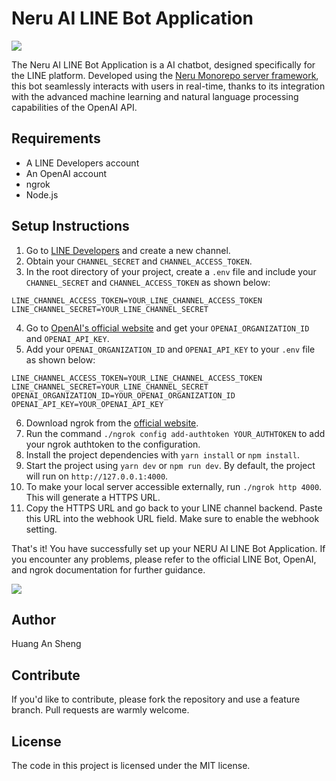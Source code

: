 # Neru AI LINE Bot Application

![](https://i.imgur.com/IZw3ISF.png)

The Neru AI LINE Bot Application is a AI chatbot, designed specifically for the LINE platform. Developed using the [Neru Monorepo server framework](https://github.com/ghostdevv/neru), this bot seamlessly interacts with users in real-time, thanks to its integration with the advanced machine learning and natural language processing capabilities of the OpenAI API.

## Requirements

- A LINE Developers account
- An OpenAI account
- ngrok
- Node.js

## Setup Instructions

1. Go to [LINE Developers](https://developers.line.biz/en/) and create a new channel.
2. Obtain your `CHANNEL_SECRET` and `CHANNEL_ACCESS_TOKEN`.
3. In the root directory of your project, create a `.env` file and include your `CHANNEL_SECRET` and `CHANNEL_ACCESS_TOKEN` as shown below:
```
LINE_CHANNEL_ACCESS_TOKEN=YOUR_LINE_CHANNEL_ACCESS_TOKEN
LINE_CHANNEL_SECRET=YOUR_LINE_CHANNEL_SECRET
```
4. Go to [OpenAI's official website](https://openai.com/) and get your `OPENAI_ORGANIZATION_ID` and `OPENAI_API_KEY`.
5. Add your `OPENAI_ORGANIZATION_ID` and `OPENAI_API_KEY` to your `.env` file as shown below:
```
LINE_CHANNEL_ACCESS_TOKEN=YOUR_LINE_CHANNEL_ACCESS_TOKEN
LINE_CHANNEL_SECRET=YOUR_LINE_CHANNEL_SECRET
OPENAI_ORGANIZATION_ID=YOUR_OPENAI_ORGANIZATION_ID
OPENAI_API_KEY=YOUR_OPENAI_API_KEY
```
6. Download ngrok from the [official website](https://ngrok.com/).
7. Run the command `./ngrok config add-authtoken YOUR_AUTHTOKEN` to add your ngrok authtoken to the configuration.
8. Install the project dependencies with `yarn install` or `npm install`.
9. Start the project using `yarn dev` or `npm run dev`. By default, the project will run on `http://127.0.0.1:4000`.
10. To make your local server accessible externally, run `./ngrok http 4000`. This will generate a HTTPS URL.
11. Copy the HTTPS URL and go back to your LINE channel backend. Paste this URL into the webhook URL field. Make sure to enable the webhook setting.

That's it! You have successfully set up your NERU AI LINE Bot Application. If you encounter any problems, please refer to the official LINE Bot, OpenAI, and ngrok documentation for further guidance.

![](https://i.imgur.com/nqwwBtf.jpg)

## Author
Huang An Sheng

## Contribute
If you'd like to contribute, please fork the repository and use a feature branch. Pull requests are warmly welcome.

## License
The code in this project is licensed under the MIT license.